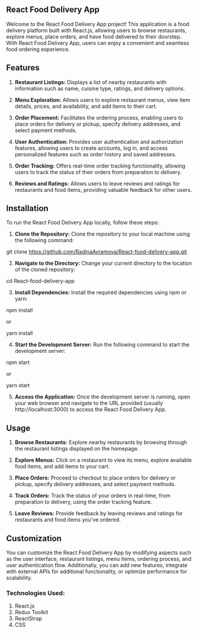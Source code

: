## React Food Delivery App
Welcome to the React Food Delivery App project! This application is a food delivery platform built with React.js, allowing users to browse restaurants, explore menus, place orders, and have food delivered to their doorstep. With React Food Delivery App, users can enjoy a convenient and seamless food ordering experience.

## Features
1. **Restaurant Listings:** Displays a list of nearby restaurants with information such as name, cuisine type, ratings, and delivery options.

2. **Menu Exploration:** Allows users to explore restaurant menus, view item details, prices, and availability, and add items to their cart.

3. **Order Placement:** Facilitates the ordering process, enabling users to place orders for delivery or pickup, specify delivery addresses, and select payment methods.

4. **User Authentication:** Provides user authentication and authorization features, allowing users to create accounts, log in, and access personalized features such as order history and saved addresses.

5. **Order Tracking:** Offers real-time order tracking functionality, allowing users to track the status of their orders from preparation to delivery.

6. **Reviews and Ratings:** Allows users to leave reviews and ratings for restaurants and food items, providing valuable feedback for other users.

## Installation
To run the React Food Delivery App locally, follow these steps:

1. **Clone the Repository:** Clone the repository to your local machine using the following command:

git clone https://github.com/RadinaAvramova/React-food-delivery-app.git

2. **Navigate to the Directory:** Change your current directory to the location of the cloned repository:

cd React-food-delivery-app

3. **Install Dependencies:** Install the required dependencies using npm or yarn:

npm install

or

yarn install

4. **Start the Development Server:** Run the following command to start the development server:

npm start

or

yarn start

5. **Access the Application:** Once the development server is running, open your web browser and navigate to the URL provided (usually http://localhost:3000) to access the React Food Delivery App.

## Usage
1. **Browse Restaurants:** Explore nearby restaurants by browsing through the restaurant listings displayed on the homepage.

2. **Explore Menus:** Click on a restaurant to view its menu, explore available food items, and add items to your cart.

3. **Place Orders:** Proceed to checkout to place orders for delivery or pickup, specify delivery addresses, and select payment methods.

4. **Track Orders:** Track the status of your orders in real-time, from preparation to delivery, using the order tracking feature.

5. **Leave Reviews:** Provide feedback by leaving reviews and ratings for restaurants and food items you've ordered.

## Customization
You can customize the React Food Delivery App by modifying aspects such as the user interface, restaurant listings, menu items, ordering process, and user authentication flow. Additionally, you can add new features, integrate with external APIs for additional functionality, or optimize performance for scalability.

### Technologies Used:

1. React.js
2. Redux Toolkit
3. ReactStrap
4. CSS


